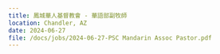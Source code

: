 ```yaml
---
title: 鳳城華人基督教會 - 華語部副牧師
location: Chandler, AZ
date: 2024-06-27         
file: /docs/jobs/2024-06-27-PSC Mandarin Assoc Pastor.pdf
---
```

